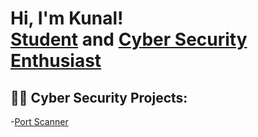 <h1>Hi, I'm Kunal! <br/><a href="">Student</a> and <a href="https://www.linkedin.com/in/kunal-walavalkar-58528a216/"> Cyber Security Enthusiast</a>

<h2>👨‍💻 Cyber Security Projects:</h2>

-[Port Scanner](https://github.com/KunalWalavalkar/Port-Scanner)


[twitter]: https://twitter.com/joshmadakor
[youtube]: https://www.youtube.com/c/joshmadakor
[instagram]: https://www.instagram.com/kunalxwalavalkar/
[linkedin]: https://linkedin.com/in/kunal-walavalkar-58528a216/

<!--
**joshmadakor1/joshmadakor1** is a ✨ _special_ ✨ repository because its `README.md` (this file) appears on your GitHub profile.

Here are some ideas to get you started:

- 🔭 I’m currently working on ...
- 🌱 I’m currently learning ...
- 👯 I’m looking to collaborate on ...
- 🤔 I’m looking for help with ...
- 💬 Ask me about ...
- 📫 How to reach me: ...
- 😄 Pronouns: ...
- ⚡ Fun fact: ...
-->
